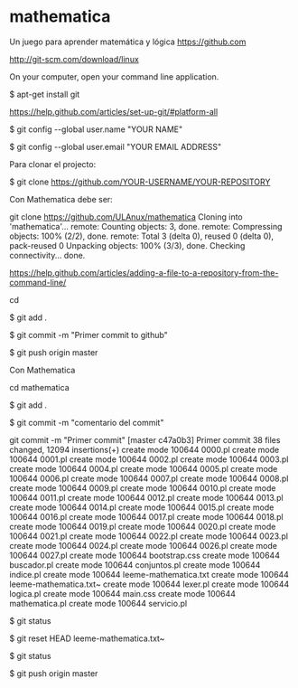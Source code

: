 # mathematica
Un juego para aprender matemática y lógica 
https://github.com

http://git-scm.com/download/linux

On your computer, open your command line application.

$ apt-get install git

https://help.github.com/articles/set-up-git/#platform-all

$ git config --global user.name "YOUR NAME"

$ git config --global user.email "YOUR EMAIL ADDRESS"

Para clonar el projecto: 

$ git clone https://github.com/YOUR-USERNAME/YOUR-REPOSITORY

Con Mathematica debe ser:

git clone https://github.com/ULAnux/mathematica
Cloning into 'mathematica'...
remote: Counting objects: 3, done.
remote: Compressing objects: 100% (2/2), done.
remote: Total 3 (delta 0), reused 0 (delta 0), pack-reused 0
Unpacking objects: 100% (3/3), done.
Checking connectivity... done.

https://help.github.com/articles/adding-a-file-to-a-repository-from-the-command-line/

cd <dir-repositorio> 

$ git add .

$ git commit -m "Primer commit to github"

$ git push origin master


Con Mathematica 

cd mathematica

$ git add .

$ git commit -m "comentario del commit"

 git commit -m "Primer commit"
[master c47a0b3] Primer commit
 38 files changed, 12094 insertions(+)
 create mode 100644 0000.pl
 create mode 100644 0001.pl
 create mode 100644 0002.pl
 create mode 100644 0003.pl
 create mode 100644 0004.pl
 create mode 100644 0005.pl
 create mode 100644 0006.pl
 create mode 100644 0007.pl
 create mode 100644 0008.pl
 create mode 100644 0009.pl
 create mode 100644 0010.pl
 create mode 100644 0011.pl
 create mode 100644 0012.pl
 create mode 100644 0013.pl
 create mode 100644 0014.pl
 create mode 100644 0015.pl
 create mode 100644 0016.pl
 create mode 100644 0017.pl
 create mode 100644 0018.pl
 create mode 100644 0019.pl
 create mode 100644 0020.pl
 create mode 100644 0021.pl
 create mode 100644 0022.pl
 create mode 100644 0023.pl
 create mode 100644 0024.pl
 create mode 100644 0026.pl
 create mode 100644 0027.pl
 create mode 100644 bootstrap.css
 create mode 100644 buscador.pl
 create mode 100644 conjuntos.pl
 create mode 100644 indice.pl
 create mode 100644 leeme-mathematica.txt
 create mode 100644 leeme-mathematica.txt~
 create mode 100644 lexer.pl
 create mode 100644 logica.pl
 create mode 100644 main.css
 create mode 100644 mathematica.pl
 create mode 100644 servicio.pl

$ git status

$ git reset HEAD leeme-mathematica.txt~

$ git status

$ git push origin master


